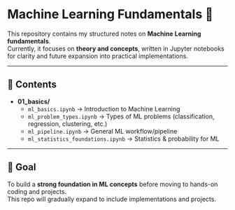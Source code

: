 # Machine Learning Fundamentals 📘

This repository contains my structured notes on **Machine Learning fundamentals**.  
Currently, it focuses on **theory and concepts**, written in Jupyter notebooks for clarity and future expansion into practical implementations.

---

## 📂 Contents

- **01_basics/**
  - `ml_basics.ipynb` → Introduction to Machine Learning  
  - `ml_problem_types.ipynb` → Types of ML problems (classification, regression, clustering, etc.)  
  - `ml_pipeline.ipynb` → General ML workflow/pipeline  
  - `ml_statistics_foundations.ipynb` → Statistics & probability for ML  

---

## 🎯 Goal
To build a **strong foundation in ML concepts** before moving to hands-on coding and projects.  
This repo will gradually expand to include implementations and projects.
